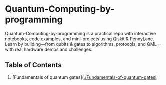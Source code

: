 # Quantum-Computing-by-programming
Quantum-Computing-by-programming is a practical repo with interactive notebooks, code examples, and mini-projects using Qiskit &amp; PennyLane. Learn by building—from qubits &amp; gates to algorithms, protocols, and QML—with real hardware demos and challenges. 
## Table of Contents
1. [Fundamentals of quantum gates]([./Fundamentals-of-quantum-gates!](https://github.com/rasenani/Quantum-computing-by-programming/blob/Fundamentals-of-quantum-gates!)
